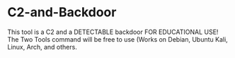 # C2-and-Backdoor
This tool is a C2 and a DETECTABLE backdoor FOR EDUCATIONAL USE! The Two Tools command will be free to use (Works on Debian, Ubuntu Kali, Linux, Arch, and others.
